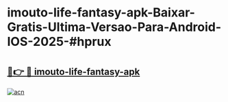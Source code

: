# imouto-life-fantasy-apk-Baixar-Gratis-Ultima-Versao-Para-Android-IOS-2025-#hprux

# <h2><a href="https://ainizakaria.my?title=imouto-life-fantasy-apk&ref=24M">🔗👉 🔴 imouto-life-fantasy-apk</a></h2>

[![acn](https://github.com/user-attachments/assets/0f9c940e-d8b0-45ae-aac7-cd30a18b3e1c)](https://ainizakaria.my?title=imouto-life-fantasy-apk&ref=24M)

